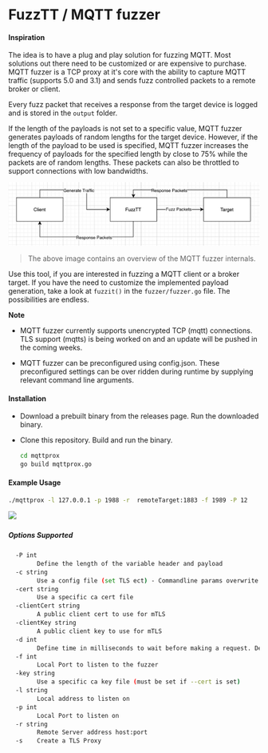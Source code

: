 # FuzzTT / MQTT fuzzer

#### Inspiration

The idea is to have a plug and play solution for fuzzing MQTT. Most solutions out there need to be customized or are expensive to purchase. MQTT fuzzer is a TCP proxy at it's core with the ability to capture MQTT traffic (supports 5.0 and 3.1) and sends fuzz controlled packets to a remote broker or client.

Every fuzz packet that receives a response from the target device is logged and is stored in the ```output``` folder. 

If the length of the payloads is not set to a specific value, MQTT fuzzer generates payloads of random lengths for the target device. However, if the length of the payload to be used is specified, MQTT fuzzer increases the frequency of payloads for the specified length by close to 75% while the packets are of random lengths. These packets can also be throttled to support connections with low bandwidths. 

<img src="./mqttprox/assets/arch.png">

> The above image contains an overview of the MQTT fuzzer internals.

Use this tool, if you are interested in fuzzing a MQTT client or a broker target. If you have the need to customize the implemented payload generation, take a look at ```fuzzit()``` in the ```fuzzer/fuzzer.go``` file. The possibilities are endless. 

**Note**

+ MQTT fuzzer  currently supports unencrypted TCP (mqtt) connections. TLS support (mqtts) is being worked on and an update will be pushed in the coming weeks.

+ MQTT fuzzer can be preconfigured using config.json. These preconfigured settings can be over ridden during runtime by supplying relevant command line arguments.

#### Installation

+ Download a prebuilt binary from the releases page. Run the downloaded binary.

+ Clone this repository. Build and run the binary.
  
  ```bash
  cd mqttprox
  go build mqttprox.go
  ```

#### Example Usage

```bash
./mqttprox -l 127.0.0.1 -p 1988 -r  remoteTarget:1883 -f 1989 -P 12
```

<img src="./mqttprox/assets/getstarted.gif">

##### Options Supported

```bash
  -P int
        Define the length of the variable header and payload
  -c string
        Use a config file (set TLS ect) - Commandline params overwrite config file
  -cert string
        Use a specific ca cert file
  -clientCert string
        A public client cert to use for mTLS
  -clientKey string
        A public client key to use for mTLS
  -d int
        Define time in milliseconds to wait before making a request. Default vaue is 0 seconds (default 1)
  -f int
        Local Port to listen to the fuzzer
  -key string
        Use a specific ca key file (must be set if --cert is set)
  -l string
        Local address to listen on
  -p int
        Local Port to listen on
  -r string
        Remote Server address host:port
  -s    Create a TLS Proxy
```
